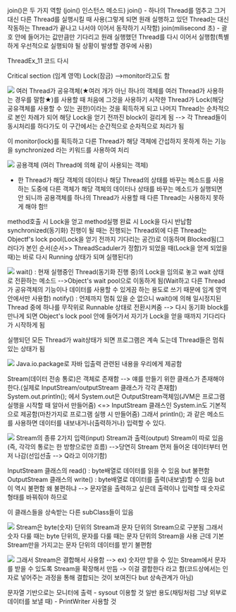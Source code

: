 join()은 두 가지 역할 (join() 인스턴스 메소드)
join() - 하나의 Thread를 멈추고 그거 대신 다른 Thread를 실행시킬 때 사용(그렇게 되면 원래 실행하고 있던 Thread는 대신 작동하는 Thread가 끝나고 나서야 이어서 동작하기 시작함)
join(milisecond 초) - 괄호 안에 들어가는 값만큼만 기다리고 원래 실행했던 Thread를 다시 이어서 실행함(특별하게 우선적으로 실행되야 될 상황이 발생할 경우에 사용)

ThreadEx_11 코드 다시

Critical section (임계 영역)
Lock(잠금) -->monitor라고도 함

![](../../README_resources/Pasted%20image%2020231014202342.png)
여러 Thread가 공유객체(★여러 개가 아닌 하나의 객체를 여러 Thread가 사용하는 경우를 말함★)를 사용할 때 처음에 그것을 사용하기 시작한 Thread가 Lock(해당 공유객체를 사용할 수 있는 권한)이라는 것을 획득하게 되고 나머지 Thread는 순차적으로 본인 차례가 되어 해당 Lock을 얻기 전까진 block이 걸리게 됨
--> 각 Thread들이 동시처리를 하다가도 이 구간에서는 순간적으로 순차적으로 처리가 됨

이 monitor(lock)를 획득하고 다른 Thread가 해당 객체에 간섭하지 못하게 하는 기능을 synchronized 라는 키워드를 사용하여 처리

![](../../README_resources/Pasted%20image%2020231014202423.png)
공용객체 (여러 Thread에 의해 같이 사용되는 객체)
- 한 Thread가 해당 객체의 데이터나 해당 Thread의 상태를 바꾸는 메소드를 사용하는 도중에 다른 객체가 해당 객체의 데이터나 상태를 바꾸는 메소드가 실행되면 안 되니까 공용객체를 하나의 Thread가 사용할 때 다른 Thread는 사용하지 못하게 해야 함!!

method호출 시 Lock을 얻고 method실행 완료 시 Lock을 다시 반납함
synchronized(동기화) 진행이 될 때는 진행되는 Thread외에 다른 Thread는 Objectf's lock pool(Lock을 얻기 전까지 기다리는 공간)로 이동하며 Blocked됨(그러다가 본인 순서(순서>> ThreadScaduler가 정함)가 되었을 때(Lock을 얻게 되었을 때)는 바로 다시 Running 상태가 되며 실행된다!) 

![](../../README_resources/Pasted%20image%2020231014202549.png)
wait() : 현재 실행중인 Thread(동기화 진행 중)의 Lock을 임의로 놓고 wait 상태로 전환하는 메소드
-->Object's wait pool으로 이동하게 됨(Wait하고 다른 Thread가 공유객체의 기능이나 데이터를 사용할 수 있게끔 하는 용도로 쓰기 때문에 임계 영역 안에서만 사용함)
notify() : 언제까지 멈춰 있을 순 없으니 wait()에 의해 일시정지된 Thread 중에 하나를 무작위로 Runnable 상태로 전환시켜줌
--> 다시 동기화 block를 만나게 되면 Object's lock pool 안에 들어가서 자기가 Lock을 얻을 때까지 기다리다가 시작하게 됨


실행되던 모든 Thread가 wait상태가 되면 프로그램은 계속 도는데 Thread들은 멈춰있는 상태가 됨

![](../../README_resources/Pasted%20image%2020231014202748.png)
Java.io.package로 자바 입출력 관련된 내용을 우리에게 제공함

Stream(데이터 전송 통로)은 객체로 존재함 --> 얘를 만들기 위한 클래스가 존재해야 한다.(실제로 InputStream/outputStream 클래스가 각각 존재함)
System.out.println(); 에서 System.out은 OutputStream객체임(JVM은 프로그램 실행을 시작할 때 알아서 만들어줌) <=> InputStream 클래스인 System.in도 기본적으로 제공함(마찬가지로 프로그램 실행 시 만들어줌) 그래서 println(); 과 같은 메소드를 사용하면 데이터를 내보내거나(출력하거나) 입력할 수 있다.

![](../../README_resources/Pasted%20image%2020231014202902.png)
Stream의 종류 2가지
입력(input) Stream과 출력(output) Stream이 따로 있음(즉, 각각의 통로는 한 방향으로만 흐름) 
-->당연히 Stream 먼저 들어온 데이터부터 먼저 나감(선입선출 --> Q라고 이야기함)

InputStream 클래스의 read() : byte배열로 데이터를 읽을 수 있음 but 불편함
OutputStream 클래스의 write() : byte배열로 데이터를 출력(내보낼)할 수 있음 but 이 역시 불편함
왜 불편하냐 --> 문자열을 출력하고 싶은데 출력이나 입력할 때 숫자로 형태를 바꿔줘야 하므로

이 클래스들을 상속받는 다른 subClass들이 있음

![](../../README_resources/Pasted%20image%2020231014203130.png)
Stream은 byte(숫자) 단위의 Stream과 문자 단위의 Stream으로 구분됨
그래서 숫자 다룰 때는 byte 단위의, 문자를 다룰 때는 문자 단위의 Stream을 사용
근데 기본 Stream만을 가지고는 문자 단위의 데이터를 받기 불편함

![](../../README_resources/Pasted%20image%2020231014203009.png)
그래서 Stream은 결합해서 사용함 --> ex) 숫자만 받을 수 있는 Stream에서 문자를 받을 수 있도록 Stream을 확장해서 만듬 -> 이걸 결합한다 라고 함(코드상에서는 인자로 넣어주는 과정을 통해 결합되는 것이 보여진다 but 상속관계가 아님)

문자열 기반으로는
모니터에 출력 - sysout 이용할 것
일반 용도(채팅처럼 그냥 외부로 데이터를 보낼 때) - PrintWriter 사용할 것